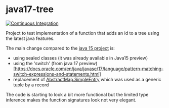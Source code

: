 # java17-tree

[![Continuous Integration](https://github.com/benoitpas/java17-tree/actions/workflows/main.yml/badge.svg)](https://github.com/benoitpas/java17-tree/actions/workflows/main.yml)

Project to test implementation of a function that adds an id to a tree using the latest java features.

The main change compared to the [java 15 project](https://github.com/benoitpas/java15-tree) is:
* using sealed classes (it was already available in Java15 preview)
* using the 'switch' (from java 17 preview)[https://docs.oracle.com/en/java/javase/17/language/pattern-matching-switch-expressions-and-statements.html]
* replacement of [AbstractMap.SimpleEntry](https://docs.oracle.com/javase%2F7%2Fdocs%2Fapi%2F%2F/java/util/AbstractMap.SimpleEntry.html) which was used as a generic tuple by a record

The code is starting to look a bit more functional but the limited type inference makes the function signatures look not very elegant.